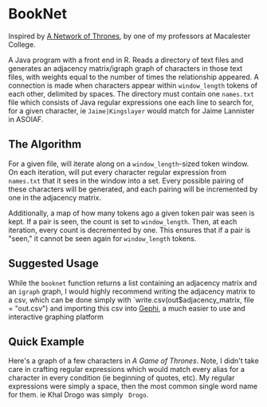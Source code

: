 # BookNet

Inspired by [A Network of Thrones](https://www.macalester.edu/~abeverid/thrones.html), by one of my professors at Macalester College.

A Java program with a front end in R. Reads a directory of text files and generates
an adjacency matrix/igraph graph of characters in those text files, with weights
equal to the number of times the relationship appeared.
A connection is made when characters appear within
`window_length` tokens of each other, delimited by spaces.
The directory must contain one `names.txt` file which
consists of Java regular expressions one each line to search for, for a
given character, ie `Jaime|Kingslayer` would match for
Jaime Lannister in ASOIAF.

## The Algorithm

For a given file, will iterate along on a `window_length`-sized token
window. On each iteration, will put every character regular
expression from `names.txt` that it sees in the window into a set. Every possible
pairing of these characters will be generated, and each pairing
will be incremented by one in the adjacency matrix.

Additionally, a map of how many tokens ago a given token pair was seen
is kept. If a pair is seen, the count is set to `window_length`. Then, at
each iteration, every count is decremented by one. This ensures that
if a pair is "seen," it cannot be seen again for `window_length` tokens.

## Suggested Usage

While the `booknet` function returns a list containing an adjacency matrix and 
an `igraph` graph, I would highly recommend writing the adjacency matrix to a 
csv, which can be done simply with `write.csv(out$adjacency_matrix, file = "out.csv") 
and importing this csv into [Gephi](https://gephi.org/), a much easier to use and 
interactive graphing platform

## Quick Example

Here's a graph of a few characters in *A Game of Thrones*. Note, I didn't take care in crafting 
regular expressions which would match every alias for a character in every condition (ie beginning of quotes, etc).
My regular expressions were simply a space, then the most common single word name for them. ie Khal Drogo was simply 
` Drogo`.
